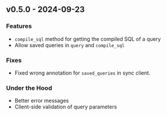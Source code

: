 ## v0.5.0 - 2024-09-23
### Features
* `compile_sql` method for getting the compiled SQL of a query
* Allow saved queries in `query` and `compile_sql`
### Fixes
* Fixed wrong annotation for `saved_queries` in sync client.
### Under the Hood
* Better error messages
* Client-side validation of query parameters

